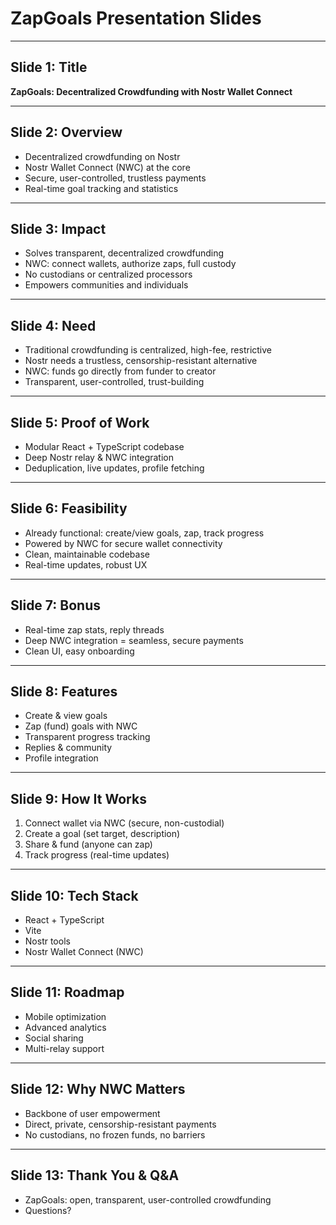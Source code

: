 # ZapGoals Presentation Slides

---

## Slide 1: Title
**ZapGoals: Decentralized Crowdfunding with Nostr Wallet Connect**

---

## Slide 2: Overview
- Decentralized crowdfunding on Nostr
- Nostr Wallet Connect (NWC) at the core
- Secure, user-controlled, trustless payments
- Real-time goal tracking and statistics

---

## Slide 3: Impact
- Solves transparent, decentralized crowdfunding
- NWC: connect wallets, authorize zaps, full custody
- No custodians or centralized processors
- Empowers communities and individuals

---

## Slide 4: Need
- Traditional crowdfunding is centralized, high-fee, restrictive
- Nostr needs a trustless, censorship-resistant alternative
- NWC: funds go directly from funder to creator
- Transparent, user-controlled, trust-building

---

## Slide 5: Proof of Work
- Modular React + TypeScript codebase
- Deep Nostr relay & NWC integration
- Deduplication, live updates, profile fetching

---

## Slide 6: Feasibility
- Already functional: create/view goals, zap, track progress
- Powered by NWC for secure wallet connectivity
- Clean, maintainable codebase
- Real-time updates, robust UX

---

## Slide 7: Bonus
- Real-time zap stats, reply threads
- Deep NWC integration = seamless, secure payments
- Clean UI, easy onboarding

---

## Slide 8: Features
- Create & view goals
- Zap (fund) goals with NWC
- Transparent progress tracking
- Replies & community
- Profile integration

---

## Slide 9: How It Works
1. Connect wallet via NWC (secure, non-custodial)
2. Create a goal (set target, description)
3. Share & fund (anyone can zap)
4. Track progress (real-time updates)

---

## Slide 10: Tech Stack
- React + TypeScript
- Vite
- Nostr tools
- Nostr Wallet Connect (NWC)

---

## Slide 11: Roadmap
- Mobile optimization
- Advanced analytics
- Social sharing
- Multi-relay support

---

## Slide 12: Why NWC Matters
- Backbone of user empowerment
- Direct, private, censorship-resistant payments
- No custodians, no frozen funds, no barriers

---

## Slide 13: Thank You & Q&A
- ZapGoals: open, transparent, user-controlled crowdfunding
- Questions?

